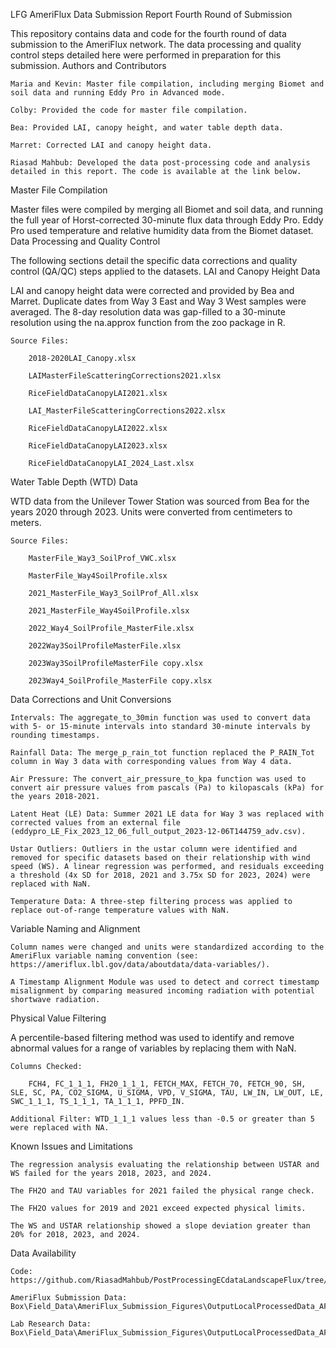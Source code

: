 LFG AmeriFlux Data Submission Report
Fourth Round of Submission

This repository contains data and code for the fourth round of data submission to the AmeriFlux network. The data processing and quality control steps detailed here were performed in preparation for this submission.
Authors and Contributors

    Maria and Kevin: Master file compilation, including merging Biomet and soil data and running Eddy Pro in Advanced mode.

    Colby: Provided the code for master file compilation.

    Bea: Provided LAI, canopy height, and water table depth data.

    Marret: Corrected LAI and canopy height data.

    Riasad Mahbub: Developed the data post-processing code and analysis detailed in this report. The code is available at the link below.

Master File Compilation

Master files were compiled by merging all Biomet and soil data, and running the full year of Horst-corrected 30-minute flux data through Eddy Pro. Eddy Pro used temperature and relative humidity data from the Biomet dataset.
Data Processing and Quality Control

The following sections detail the specific data corrections and quality control (QA/QC) steps applied to the datasets.
LAI and Canopy Height Data

LAI and canopy height data were corrected and provided by Bea and Marret. Duplicate dates from Way 3 East and Way 3 West samples were averaged. The 8-day resolution data was gap-filled to a 30-minute resolution using the na.approx function from the zoo package in R.

    Source Files:

        2018-2020LAI_Canopy.xlsx

        LAIMasterFileScatteringCorrections2021.xlsx

        RiceFieldDataCanopyLAI2021.xlsx

        LAI_MasterFileScatteringCorrections2022.xlsx

        RiceFieldDataCanopyLAI2022.xlsx

        RiceFieldDataCanopyLAI2023.xlsx

        RiceFieldDataCanopyLAI_2024_Last.xlsx

Water Table Depth (WTD) Data

WTD data from the Unilever Tower Station was sourced from Bea for the years 2020 through 2023. Units were converted from centimeters to meters.

    Source Files:

        MasterFile_Way3_SoilProf_VWC.xlsx

        MasterFile_Way4SoilProfile.xlsx

        2021_MasterFile_Way3_SoilProf_All.xlsx

        2021_MasterFile_Way4SoilProfile.xlsx

        2022_Way4_SoilProfile_MasterFile.xlsx

        2022Way3SoilProfileMasterFile.xlsx

        2023Way3SoilProfileMasterFile copy.xlsx

        2023Way4_SoilProfile_MasterFile copy.xlsx

Data Corrections and Unit Conversions

    Intervals: The aggregate_to_30min function was used to convert data with 5- or 15-minute intervals into standard 30-minute intervals by rounding timestamps.

    Rainfall Data: The merge_p_rain_tot function replaced the P_RAIN_Tot column in Way 3 data with corresponding values from Way 4 data.

    Air Pressure: The convert_air_pressure_to_kpa function was used to convert air pressure values from pascals (Pa) to kilopascals (kPa) for the years 2018-2021.

    Latent Heat (LE) Data: Summer 2021 LE data for Way 3 was replaced with corrected values from an external file (eddypro_LE_Fix_2023_12_06_full_output_2023-12-06T144759_adv.csv).

    Ustar Outliers: Outliers in the ustar column were identified and removed for specific datasets based on their relationship with wind speed (WS). A linear regression was performed, and residuals exceeding a threshold (4x SD for 2018, 2021 and 3.75x SD for 2023, 2024) were replaced with NaN.

    Temperature Data: A three-step filtering process was applied to replace out-of-range temperature values with NaN.

Variable Naming and Alignment

    Column names were changed and units were standardized according to the AmeriFlux variable naming convention (see: https://ameriflux.lbl.gov/data/aboutdata/data-variables/).

    A Timestamp Alignment Module was used to detect and correct timestamp misalignment by comparing measured incoming radiation with potential shortwave radiation.

Physical Value Filtering

A percentile-based filtering method was used to identify and remove abnormal values for a range of variables by replacing them with NaN.

    Columns Checked:

        FCH4, FC_1_1_1, FH20_1_1_1, FETCH_MAX, FETCH_70, FETCH_90, SH, SLE, SC, PA, CO2_SIGMA, U_SIGMA, VPD, V_SIGMA, TAU, LW_IN, LW_OUT, LE, SWC_1_1_1, TS_1_1_1, TA_1_1_1, PPFD_IN.

    Additional Filter: WTD_1_1_1 values less than -0.5 or greater than 5 were replaced with NA.

Known Issues and Limitations

    The regression analysis evaluating the relationship between USTAR and WS failed for the years 2018, 2023, and 2024.

    The FH2O and TAU variables for 2021 failed the physical range check.

    The FH2O values for 2019 and 2021 exceed expected physical limits.

    The WS and USTAR relationship showed a slope deviation greater than 20% for 2018, 2023, and 2024.

Data Availability

    Code: https://github.com/RiasadMahbub/PostProcessingECdataLandscapeFlux/tree/main/AmerifluDataSubmission_LandscapeFlux

    AmeriFlux Submission Data: Box\Field_Data\AmeriFlux_Submission_Figures\OutputLocalProcessedData_AFguidedSubmitted\AmerifluxSubmission

    Lab Research Data: Box\Field_Data\AmeriFlux_Submission_Figures\OutputLocalProcessedData_AFguidedSubmitted\ForLabResearachPurposeMoreColumns